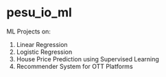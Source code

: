 # pesu_io_ml
ML Projects on:
1. Linear Regression
2. Logistic Regression
3. House Price Prediction using Supervised Learning
4. Recommender System for OTT Platforms
